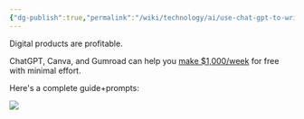 ```yaml
---
{"dg-publish":true,"permalink":"/wiki/technology/ai/use-chat-gpt-to-write-and-sell-books/","tags":["technology","artificialintelligence"],"created":"Apr 18, 2023, 10:32 PM","updated":""}
---
```



Digital products are profitable.

ChatGPT, Canva, and Gumroad can help you [make $1,000/week](https://mobile.twitter.com/MakadiaHarsh/status/1645069268436828160) for free with minimal effort.

Here's a complete guide+prompts:

![](https://pbs.twimg.com/media/Fs3ajp1aAAAFmZs?format=jpg&name=4096x4096)
